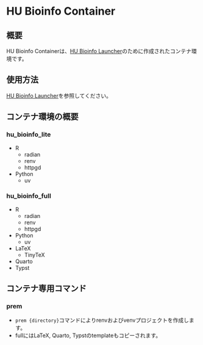 # HU Bioinfo Container

## 概要

HU Bioinfo Containerは、[HU Bioinfo Launcher](https://marketplace.visualstudio.com/items?itemName=hu-bioinfo-workshop.bioinfo-launcher)のために作成されたコンテナ環境です。

## 使用方法
[HU Bioinfo Launcher](https://marketplace.visualstudio.com/items?itemName=hu-bioinfo-workshop.bioinfo-launcher)を参照してください。

## コンテナ環境の概要
### hu_bioinfo_lite
- R
    - radian
    - renv
    - httpgd
- Python
    - uv

### hu_bioinfo_full
- R
    - radian
    - renv
    - httpgd
- Python
    - uv
- LaTeX
    - TinyTeX
- Quarto
- Typst

## コンテナ専用コマンド
### prem
- `prem {directory}`コマンドによりrenvおよびvenvプロジェクトを作成します。
- fullにはLaTeX, Quarto, Typstのtemplateもコピーされます。

